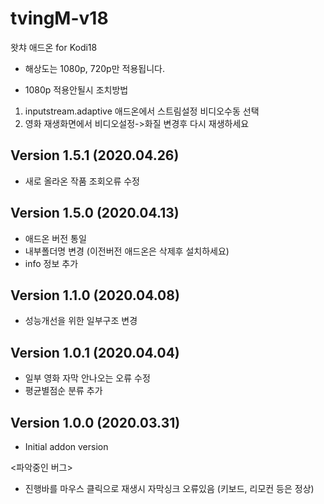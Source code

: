 # tvingM-v18
 왓챠 애드온 for Kodi18

- 해상도는 1080p, 720p만 적용됩니다.

- 1080p 적용안될시 조치방법
1. inputstream.adaptive 애드온에서 스트림설정 비디오수동 선택
2. 영화 재생화면에서  비디오설정->화질 변경후 다시 재생하세요


## Version 1.5.1 (2020.04.26)
- 새로 올라온 작품 조회오류 수정


## Version 1.5.0 (2020.04.13)
- 애드온 버전 통일
- 내부폴더명 변경 (이전버전 애드온은 삭제후 설치하세요)
- info 정보 추가


## Version 1.1.0 (2020.04.08)
- 성능개선을 위한 일부구조 변경


## Version 1.0.1 (2020.04.04)
- 일부 영화 자막 안나오는 오류 수정
- 평균별점순 분류 추가


## Version 1.0.0 (2020.03.31)
- Initial addon version

<파악중인 버그>
- 진행바를 마우스 클릭으로 재생시 자막싱크 오류있음 (키보드, 리모컨 등은 정상)

